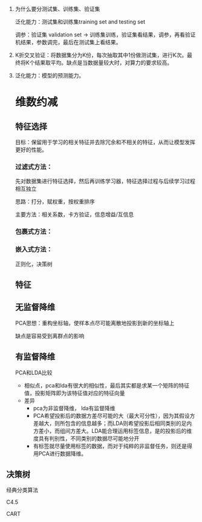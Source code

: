 1. 为什么要分测试集、训练集、验证集

   泛化能力：测试集和训练集training set and testing set

   调参：验证集 validation set -> 训练集训练，验证集看结果，调参，再看验证机结果，参数调完，最后在测试集上看结果。

2. K折交叉验证：将数据集分为K份，每次抽取其中1份做测试集，进行K次。最终将K个结果取平均。缺点是当数据量较大时，对算力的要求较高。

3. 泛化能力：模型的预测能力。

   # 维数约减

   ## 特征选择

   目标：保留用于学习的相关特征并去除冗余和不相关的特征，从而让模型发挥更好的性能。

   ### 过滤式方法：

   先对数据集进行特征选择，然后再训练学习器，特征选择过程与后续学习过程相互独立

   思路：打分，赋权重，按权重排序

   主要方法：相关系数，卡方验证，信息增益/互信息

   ### 包裹式方法：

   ### 嵌入式方法：

   正则化，决策树

   

   ## 特征

   ## 无监督降维

   PCA思想：重构坐标轴，使样本点尽可能离散地投影到新的坐标轴上

   缺点是容易受到离群点的影响

   ## 有监督降维

   PCA和LDA比较

   - 相似点，pca和lda有很大的相似性，最后其实都是求某一个矩阵的特征值，投影矩阵即为该特征值对应的特征向量
   - 差异
     - pca为非监督降维， lda有监督降维
     - PCA希望投影后的数据方差尽可能的大（最大可分性），因为其假设方差越大，则所包含的信息越多；而LDA则希望投影后相同类别的足内方差小，而组间方差大。LDA能合理运用标签信息，是的投影后的维度具有判别性，不同类别的数据尽可能地分开
     - 有标签就尽量使用标签的数据，而对于纯粹的非监督任务，则还是得用PCA进行数据降维。

## 决策树

经典分类算法 

C4.5

CART







